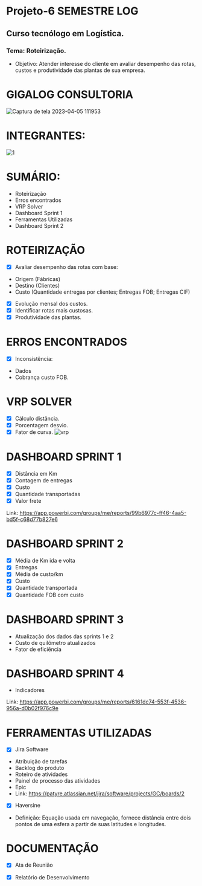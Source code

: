 # Projeto-6 SEMESTRE LOG
## Curso tecnólogo em Logística.
### Tema: Roteirização.

- Objetivo: Atender interesse do cliente em avaliar desempenho das rotas, custos e produtividade das plantas de sua empresa.
# GIGALOG CONSULTORIA
![Captura de tela 2023-04-05 111953](https://user-images.githubusercontent.com/128760874/231186365-5281e35b-86e7-443b-8e05-a67aecf7fc8e.png)
# INTEGRANTES:
![1](https://user-images.githubusercontent.com/128760874/234589694-5da80001-bf29-400e-8a55-3d4eabfd7dac.png)
# SUMÁRIO:
- Roteirização
- Erros encontrados
- VRP Solver
- Dashboard Sprint 1
- Ferramentas Utilizadas
- Dashboard Sprint 2
# ROTEIRIZAÇÃO
- [x] Avaliar desempenho das rotas com base:
- Origem (Fábricas)
- Destino (Clientes) 
- Custo (Quantidade entregas por clientes; Entregas FOB; Entregas CIF)
- [x] Evolução mensal dos custos. 
- [x] Identificar rotas mais custosas.
- [x] Produtividade das plantas.
# ERROS ENCONTRADOS
- [x] Inconsistência:
- Dados
- Cobrança custo FOB.
# VRP SOLVER
- [X] Cálculo distância.
- [x] Porcentagem desvio.
- [x] Fator de curva. 
![vrp](https://user-images.githubusercontent.com/128760874/234572832-53f96087-3c20-409d-ba97-268d1a4a61b6.png)
# DASHBOARD SPRINT 1
- [x] Distância em Km
- [x] Contagem de entregas
- [x] Custo
- [x] Quantidade transportadas 
- [x] Valor frete  

Link: https://app.powerbi.com/groups/me/reports/99b6977c-ff46-4aa5-bd5f-c68d77b827e6
 # DASHBOARD SPRINT 2
 - [x] Média de Km ida e volta
 - [x] Entregas 
 - [x] Média de custo/km
 - [x] Custo
 - [x] Quantidade transportada
 - [x] Quantidade FOB com custo 
 # DASHBOARD SPRINT 3
 - Atualização dos dados das sprints 1 e 2
 - Custo de quilômetro atualizados
 - Fator de eficiência
 # DASHBOARD SPRINT 4
 - Indicadores
 
 Link: https://app.powerbi.com/groups/me/reports/6161dc74-553f-4536-956a-d0b02f976c9e
# FERRAMENTAS UTILIZADAS
- [x] Jira Software 
- Atribuição de tarefas
- Backlog do produto
- Roteiro de atividades
- Painel de processo das atividades
- Epic
- Link: https://patyre.atlassian.net/jira/software/projects/GC/boards/2
- [x] Haversine
- Definição: Equação usada em navegação, fornece distância entre dois pontos de uma esfera a partir de suas latitudes e longitudes.
# DOCUMENTAÇÃO
- [x] Ata de Reunião
- [x] Relatório de Desenvolvimento




